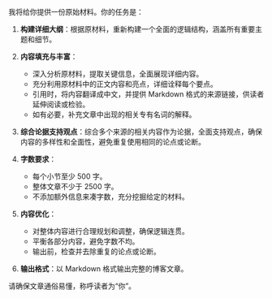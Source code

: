 我将给你提供一份原始材料。你的任务是：

1. **构建详细大纲**：根据原材料，重新构建一个全面的逻辑结构，涵盖所有重要主题和细节。

2. **内容填充与丰富**：
   - 深入分析原材料，提取关键信息，全面展现详细内容。
   - 充分利用原材料中的正文内容和亮点，详细诠释每个要点。
   - 引用时，将内容翻译成中文，并提供 Markdown 格式的来源链接，供读者延伸阅读或检验。
   - 如有必要，补充文章中出现的相关专有名词的解释。

3. **综合论据支持观点**：综合多个来源的相关内容作为论据，全面支持观点，确保内容的多样性和全面性，避免重复使用相同的论点或论断。

4. **字数要求**：
   - 每个小节至少 500 字。
   - 整体文章不少于 2500 字。
   - 不添加额外信息来凑字数，充分挖掘给定的材料。

5. **内容优化**：
   - 对整体内容进行合理规划和调整，确保逻辑连贯。
   - 平衡各部分内容，避免字数不均。
   - 输出前，检查并去除重复的论点或论断。

6. **输出格式**：以 Markdown 格式输出完整的博客文章。

请确保文章通俗易懂，称呼读者为“你”。